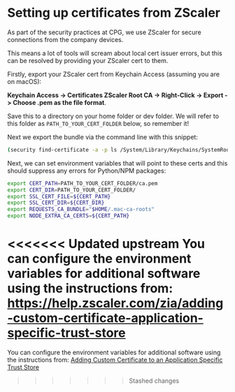 # Setting up certificates from ZScaler


As part of the security practices at CPG, we use ZScaler for secure connections from the company devices.

This means a lot of tools will scream about local cert issuer errors, but this can be resolved by providing your ZScaler cert to them.

Firstly, export your ZScaler cert from Keychain Access (assuming you are on macOS):

**Keychain Access -> Certificates ZScaler Root CA -> Right-Click -> Export -> Choose .pem as the file format**.

Save this to a directory on your home folder or dev folder. We will refer to this folder as `PATH_TO_YOUR_CERT_FOLDER` below, so remember it!

Next we export the bundle via the command line with this snippet:

```bash
(security find-certificate -a -p ls /System/Library/Keychains/SystemRootCertificates.keychain && security find-certificate -a -p ls /Library/Keychains/System.keychain) > $HOME/.mac-ca-roots
```

Next, we can set environment variables that will point to these certs and this should suppress any errors for Python/NPM packages:

```bash
export CERT_PATH=PATH_TO_YOUR_CERT_FOLDER/ca.pem
export CERT_DIR=PATH_TO_YOUR_CERT_FOLDER/
export SSL_CERT_FILE=${CERT_PATH}
export SSL_CERT_DIR=${CERT_DIR}
export REQUESTS_CA_BUNDLE="$HOME/.mac-ca-roots"
export NODE_EXTRA_CA_CERTS=${CERT_PATH}
```

<<<<<<< Updated upstream
You can configure the environment variables for additional software using the instructions from: https://help.zscaler.com/zia/adding-custom-certificate-application-specific-trust-store
=======
You can configure the environment variables for additional software using the instructions from: [Adding Custom Certificate to an Application Specific Trust Store
](https://help.zscaler.com/zia/adding-custom-certificate-application-specific-trust-store)
>>>>>>> Stashed changes

